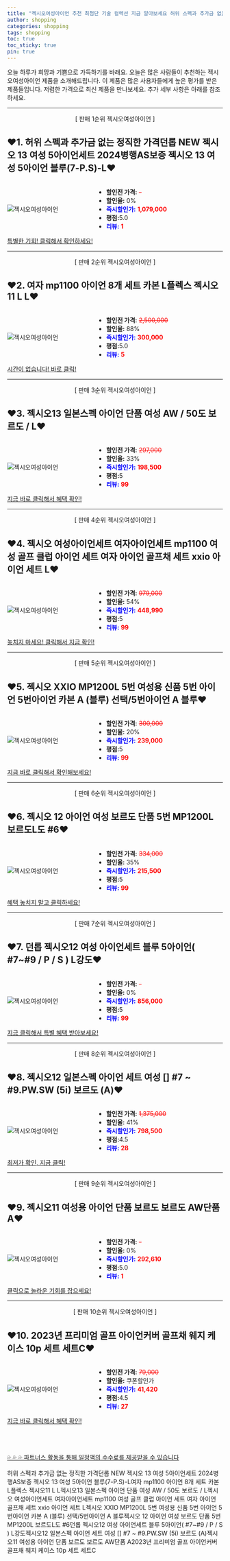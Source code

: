 ```yaml
---
title: "젝시오여성아이언 추천 최첨단 기술 컬렉션 지금 알아보세요 허위 스펙과 추가금 없는 정직한"
author: shopping
categories: shopping
tags: shopping
toc: true
toc_sticky: true
pin: true
---
```

오늘 하루가 희망과 기쁨으로 가득하기를 바래요. 오늘은 많은 사람들이 추천하는 젝시오여성아이언 제품을 소개해드립니다. 이 제품은 많은 사용자들에게 높은 평가를 받은 제품들입니다. 저렴한 가격으로 최신 제품을 만나보세요. 추가 세부 사항은 아래를 참조하세요.

---
<p class="toplist" style="margin: 0 auto; display: block; width: fit-content;">[ 판매 1순위 젝시오여성아이언 ]</p>

<h2><strong>❤️1. 허위 스펙과 추가금 없는 정직한 가격던롭 NEW 젝시오 13 여성 5아이언세트 2024병행AS보증 젝시오 13 여성 5아이언 블루(7-P.S)-L❤️</strong></h2>

<div style="display: flex; align-items: center;">
    <div style="flex: 0.4;">
        <img src="https://thumbnail7.coupangcdn.com/thumbnails/remote/230x230ex/image/vendor_inventory/481c/351010c2018aae6bc78da10fbf6a271ea174eb7da20aefc906af59a860d4.jpg" alt="젝시오여성아이언" style="max-width: 100%;">
    </div>
    <div style="flex: 0.6; margin-left: 10px;">
        <ul>
            <li><strong>할인전 가격:</strong> <del style="color: red;">-</del></li>
            <li><strong>할인율:</strong> 0%</li>
            <li><span style='color:blue'><strong>즉시할인가:</strong></span> <span style='color:red'><strong>1,079,000</strong></span></li>
            <li><strong>평점:</strong>5.0</li>
            <li><span style='color:blue'><strong>리뷰:</strong></span> <span style='color:red'><strong>1</strong></span></li>
        </ul>
    </div>
</div>
<div class="center">
    <a href="https://selin100587001.github.io?lptag=AF9450613&subid=githubio&pageKey=8217322609&traceid=V0-153&itemId=23607313069&vendorItemId=88243670907" class="myButton">
        특별한 기회! 클릭해서 확인하세요!
    </a>
</div>


---
<p class="toplist" style="margin: 0 auto; display: block; width: fit-content;">[ 판매 2순위 젝시오여성아이언 ]</p>

<h2><strong>❤️2. 여자 mp1100 아이언 8개 세트 카본 L플렉스 젝시오11 L L❤️</strong></h2>

<div style="display: flex; align-items: center;">
    <div style="flex: 0.4;">
        <img src="https://thumbnail7.coupangcdn.com/thumbnails/remote/230x230ex/image/vendor_inventory/6c24/ad0825a3a3bd38cfd45ea595ba8b9e4e653f67797591d6cc6f0d0d5dbf17.JPG" alt="젝시오여성아이언" style="max-width: 100%;">
    </div>
    <div style="flex: 0.6; margin-left: 10px;">
        <ul>
            <li><strong>할인전 가격:</strong> <del style="color: red;">2,500,000</del></li>
            <li><strong>할인율:</strong> 88%</li>
            <li><span style='color:blue'><strong>즉시할인가:</strong></span> <span style='color:red'><strong>300,000</strong></span></li>
            <li><strong>평점:</strong>5.0</li>
            <li><span style='color:blue'><strong>리뷰:</strong></span> <span style='color:red'><strong>5</strong></span></li>
        </ul>
    </div>
</div>
<div class="center">
    <a href="https://selin100587001.github.io?lptag=AF9450613&subid=githubio&pageKey=8103789985&traceid=V0-153&itemId=22931759605&vendorItemId=90678625243" class="myButton">
        시간이 없습니다! 바로 클릭!
    </a>
</div>


---
<p class="toplist" style="margin: 0 auto; display: block; width: fit-content;">[ 판매 3순위 젝시오여성아이언 ]</p>

<h2><strong>❤️3. 젝시오13 일본스펙 아이언 단품 여성 AW / 50도 보르도 / L❤️</strong></h2>

<div style="display: flex; align-items: center;">
    <div style="flex: 0.4;">
        <img src="https://thumbnail8.coupangcdn.com/thumbnails/remote/230x230ex/image/vendor_inventory/c382/bfdbc72b31cb4da88fbe8a5fac990e6bb21b24dc6a65433def5d87f47252.jpg" alt="젝시오여성아이언" style="max-width: 100%;">
    </div>
    <div style="flex: 0.6; margin-left: 10px;">
        <ul>
            <li><strong>할인전 가격:</strong> <del style="color: red;">297,000</del></li>
            <li><strong>할인율:</strong> 33%</li>
            <li><span style='color:blue'><strong>즉시할인가:</strong></span> <span style='color:red'><strong>198,500</strong></span></li>
            <li><strong>평점:</strong>5</li>
            <li><span style='color:blue'><strong>리뷰:</strong></span> <span style='color:red'><strong>99</strong></span></li>
        </ul>
    </div>
</div>
<div class="center">
    <a href="https://selin100587001.github.io?lptag=AF9450613&subid=githubio&pageKey=7770323011&traceid=V0-153&itemId=20975748813&vendorItemId=88040626454" class="myButton">
        지금 바로 클릭해서 혜택 확인!
    </a>
</div>


---
<p class="toplist" style="margin: 0 auto; display: block; width: fit-content;">[ 판매 4순위 젝시오여성아이언 ]</p>

<h2><strong>❤️4. 젝시오 여성아이언세트 여자아이언세트 mp1100 여성 골프 클럽 아이언 세트 여자 아이언 골프채 세트 xxio 아이언 세트 L❤️</strong></h2>

<div style="display: flex; align-items: center;">
    <div style="flex: 0.4;">
        <img src="https://thumbnail9.coupangcdn.com/thumbnails/remote/230x230ex/image/vendor_inventory/5171/26f62e2664ed8327a971f0ce85520a0d938b84a58febcb9e29d9502acb53.png" alt="젝시오여성아이언" style="max-width: 100%;">
    </div>
    <div style="flex: 0.6; margin-left: 10px;">
        <ul>
            <li><strong>할인전 가격:</strong> <del style="color: red;">979,000</del></li>
            <li><strong>할인율:</strong> 54%</li>
            <li><span style='color:blue'><strong>즉시할인가:</strong></span> <span style='color:red'><strong>448,990</strong></span></li>
            <li><strong>평점:</strong>5</li>
            <li><span style='color:blue'><strong>리뷰:</strong></span> <span style='color:red'><strong>99</strong></span></li>
        </ul>
    </div>
</div>
<div class="center">
    <a href="https://selin100587001.github.io?lptag=AF9450613&subid=githubio&pageKey=8232039505&traceid=V0-153&itemId=23693798647&vendorItemId=90735245225" class="myButton">
        놓치지 마세요! 클릭해서 지금 확인!
    </a>
</div>


---
<p class="toplist" style="margin: 0 auto; display: block; width: fit-content;">[ 판매 5순위 젝시오여성아이언 ]</p>

<h2><strong>❤️5. 젝시오 XXIO MP1200L 5번 여성용 신품 5번 아이언 5번아이언 카본 A (블루) 선택/5번아이언 A 블루❤️</strong></h2>

<div style="display: flex; align-items: center;">
    <div style="flex: 0.4;">
        <img src="https://thumbnail7.coupangcdn.com/thumbnails/remote/230x230ex/image/vendor_inventory/a72e/f7acbada2ceabd9fe9f727425ba1d7b66a55a2cc3ff1cc7962580c9887ec.jpg" alt="젝시오여성아이언" style="max-width: 100%;">
    </div>
    <div style="flex: 0.6; margin-left: 10px;">
        <ul>
            <li><strong>할인전 가격:</strong> <del style="color: red;">300,000</del></li>
            <li><strong>할인율:</strong> 20%</li>
            <li><span style='color:blue'><strong>즉시할인가:</strong></span> <span style='color:red'><strong>239,000</strong></span></li>
            <li><strong>평점:</strong>5</li>
            <li><span style='color:blue'><strong>리뷰:</strong></span> <span style='color:red'><strong>99</strong></span></li>
        </ul>
    </div>
</div>
<div class="center">
    <a href="https://selin100587001.github.io?lptag=AF9450613&subid=githubio&pageKey=8224870350&traceid=V0-153&itemId=23652164016&vendorItemId=90677542879" class="myButton">
        지금 바로 클릭해서 확인해보세요!
    </a>
</div>


---
<p class="toplist" style="margin: 0 auto; display: block; width: fit-content;">[ 판매 6순위 젝시오여성아이언 ]</p>

<h2><strong>❤️6. 젝시오 12 아이언 여성 보르도 단품 5번 MP1200L 보르도L도 #6❤️</strong></h2>

<div style="display: flex; align-items: center;">
    <div style="flex: 0.4;">
        <img src="https://thumbnail6.coupangcdn.com/thumbnails/remote/230x230ex/image/vendor_inventory/97cb/ca13b1e9e113f9449d3caade5b8492807c1e995225e52ece22faacdef6a5.jpg" alt="젝시오여성아이언" style="max-width: 100%;">
    </div>
    <div style="flex: 0.6; margin-left: 10px;">
        <ul>
            <li><strong>할인전 가격:</strong> <del style="color: red;">334,000</del></li>
            <li><strong>할인율:</strong> 35%</li>
            <li><span style='color:blue'><strong>즉시할인가:</strong></span> <span style='color:red'><strong>215,500</strong></span></li>
            <li><strong>평점:</strong>5</li>
            <li><span style='color:blue'><strong>리뷰:</strong></span> <span style='color:red'><strong>99</strong></span></li>
        </ul>
    </div>
</div>
<div class="center">
    <a href="https://selin100587001.github.io?lptag=AF9450613&subid=githubio&pageKey=8149657695&traceid=V0-153&itemId=23185428369&vendorItemId=90218103787" class="myButton">
        혜택 놓치지 말고 클릭하세요!
    </a>
</div>


---
<p class="toplist" style="margin: 0 auto; display: block; width: fit-content;">[ 판매 7순위 젝시오여성아이언 ]</p>

<h2><strong>❤️7. 던롭 젝시오12 여성 아이언세트 블루 5아이언( #7~#9 / P / S ) L강도❤️</strong></h2>

<div style="display: flex; align-items: center;">
    <div style="flex: 0.4;">
        <img src="https://thumbnail10.coupangcdn.com/thumbnails/remote/230x230ex/image/vendor_inventory/098b/831d5fa834702790e6cafc620d6e47cc567056e5e3f247cbc9f5124d0a22.png" alt="젝시오여성아이언" style="max-width: 100%;">
    </div>
    <div style="flex: 0.6; margin-left: 10px;">
        <ul>
            <li><strong>할인전 가격:</strong> <del style="color: red;">-</del></li>
            <li><strong>할인율:</strong> 0%</li>
            <li><span style='color:blue'><strong>즉시할인가:</strong></span> <span style='color:red'><strong>856,000</strong></span></li>
            <li><strong>평점:</strong>5</li>
            <li><span style='color:blue'><strong>리뷰:</strong></span> <span style='color:red'><strong>99</strong></span></li>
        </ul>
    </div>
</div>
<div class="center">
    <a href="https://selin100587001.github.io?lptag=AF9450613&subid=githubio&pageKey=7776765908&traceid=V0-153&itemId=21009174562&vendorItemId=88072852959" class="myButton">
        지금 클릭해서 특별 혜택 받아보세요!
    </a>
</div>


---
<p class="toplist" style="margin: 0 auto; display: block; width: fit-content;">[ 판매 8순위 젝시오여성아이언 ]</p>

<h2><strong>❤️8. 젝시오12 일본스펙 아이언 세트 여성 [] #7 ~ #9.PW.SW (5i) 보르도 (A)❤️</strong></h2>

<div style="display: flex; align-items: center;">
    <div style="flex: 0.4;">
        <img src="https://thumbnail8.coupangcdn.com/thumbnails/remote/230x230ex/image/vendor_inventory/d105/9a99a34f078444b23ed9fc362e9f328db8bb8c92833ff1be4978e29437e3.jpg" alt="젝시오여성아이언" style="max-width: 100%;">
    </div>
    <div style="flex: 0.6; margin-left: 10px;">
        <ul>
            <li><strong>할인전 가격:</strong> <del style="color: red;">1,375,000</del></li>
            <li><strong>할인율:</strong> 41%</li>
            <li><span style='color:blue'><strong>즉시할인가:</strong></span> <span style='color:red'><strong>798,500</strong></span></li>
            <li><strong>평점:</strong>4.5</li>
            <li><span style='color:blue'><strong>리뷰:</strong></span> <span style='color:red'><strong>28</strong></span></li>
        </ul>
    </div>
</div>
<div class="center">
    <a href="https://selin100587001.github.io?lptag=AF9450613&subid=githubio&pageKey=6177227915&traceid=V0-153&itemId=12099551203&vendorItemId=79371365542" class="myButton">
        최저가 확인, 지금 클릭!
    </a>
</div>


---
<p class="toplist" style="margin: 0 auto; display: block; width: fit-content;">[ 판매 9순위 젝시오여성아이언 ]</p>

<h2><strong>❤️9. 젝시오11 여성용 아이언 단품 보르도 보르도 AW단품 A❤️</strong></h2>

<div style="display: flex; align-items: center;">
    <div style="flex: 0.4;">
        <img src="https://thumbnail10.coupangcdn.com/thumbnails/remote/230x230ex/image/vendor_inventory/ceaa/9b6982e0f0f573ba87c1d8b07e9b0eeeb228d97551b408b90f07d3ce931d.jpg" alt="젝시오여성아이언" style="max-width: 100%;">
    </div>
    <div style="flex: 0.6; margin-left: 10px;">
        <ul>
            <li><strong>할인전 가격:</strong> <del style="color: red;">-</del></li>
            <li><strong>할인율:</strong> 0%</li>
            <li><span style='color:blue'><strong>즉시할인가:</strong></span> <span style='color:red'><strong>292,610</strong></span></li>
            <li><strong>평점:</strong>5.0</li>
            <li><span style='color:blue'><strong>리뷰:</strong></span> <span style='color:red'><strong>1</strong></span></li>
        </ul>
    </div>
</div>
<div class="center">
    <a href="https://selin100587001.github.io?lptag=AF9450613&subid=githubio&pageKey=6801956724&traceid=V0-153&itemId=16059218220&vendorItemId=81707487247" class="myButton">
        클릭으로 놀라운 기회를 잡으세요!
    </a>
</div>


---
<p class="toplist" style="margin: 0 auto; display: block; width: fit-content;">[ 판매 10순위 젝시오여성아이언 ]</p>

<h2><strong>❤️10. 2023년 프리미엄 골프 아이언커버 골프채 웨지 케이스 10p 세트 세트C❤️</strong></h2>

<div style="display: flex; align-items: center;">
    <div style="flex: 0.4;">
        <img src="https://thumbnail9.coupangcdn.com/thumbnails/remote/230x230ex/image/vendor_inventory/d0ce/4f67738887e4082de24201705ab81bb85f7e0b4117c0ef070302994e35d2.jpg" alt="젝시오여성아이언" style="max-width: 100%;">
    </div>
    <div style="flex: 0.6; margin-left: 10px;">
        <ul>
            <li><strong>할인전 가격:</strong> <del style="color: red;">79,000</del></li>
            <li><strong>할인율:</strong> 쿠폰할인가</li>
            <li><span style='color:blue'><strong>즉시할인가:</strong></span> <span style='color:red'><strong>41,420</strong></span></li>
            <li><strong>평점:</strong>4.5</li>
            <li><span style='color:blue'><strong>리뷰:</strong></span> <span style='color:red'><strong>27</strong></span></li>
        </ul>
    </div>
</div>
<div class="center">
    <a href="https://selin100587001.github.io?lptag=AF9450613&subid=githubio&pageKey=7322208208&traceid=V0-153&itemId=18782469448&vendorItemId=85913818796" class="myButton">
        지금 바로 클릭해서 혜택 확인!
    </a>
</div>

<br><br><br>[💦 💦 💦 파트너스 활동을 통해 일정액의 수수료를 제공받을 수 있습니다](https://link.coupang.com/a/bcpT2c)<br><br>허위 스펙과 추가금 없는 정직한 가격던롭 NEW 젝시오 13 여성 5아이언세트 2024병행AS보증 젝시오 13 여성 5아이언 블루(7-P.S)-L여자 mp1100 아이언 8개 세트 카본 L플렉스 젝시오11 L L젝시오13 일본스펙 아이언 단품 여성 AW / 50도 보르도 / L젝시오 여성아이언세트 여자아이언세트 mp1100 여성 골프 클럽 아이언 세트 여자 아이언 골프채 세트 xxio 아이언 세트 L젝시오 XXIO MP1200L 5번 여성용 신품 5번 아이언 5번아이언 카본 A (블루) 선택/5번아이언 A 블루젝시오 12 아이언 여성 보르도 단품 5번 MP1200L 보르도L도 #6던롭 젝시오12 여성 아이언세트 블루 5아이언( #7~#9 / P / S ) L강도젝시오12 일본스펙 아이언 세트 여성 [] #7 ~ #9.PW.SW (5i) 보르도 (A)젝시오11 여성용 아이언 단품 보르도 보르도 AW단품 A2023년 프리미엄 골프 아이언커버 골프채 웨지 케이스 10p 세트 세트C